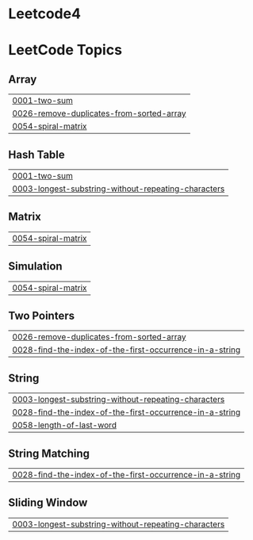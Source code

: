 # Leetcode4
<!---LeetCode Topics Start-->
# LeetCode Topics
## Array
|  |
| ------- |
| [0001-two-sum](https://github.com/Shubhamjadhav86/Leetcode4/tree/master/0001-two-sum) |
| [0026-remove-duplicates-from-sorted-array](https://github.com/Shubhamjadhav86/Leetcode4/tree/master/0026-remove-duplicates-from-sorted-array) |
| [0054-spiral-matrix](https://github.com/Shubhamjadhav86/Leetcode4/tree/master/0054-spiral-matrix) |
## Hash Table
|  |
| ------- |
| [0001-two-sum](https://github.com/Shubhamjadhav86/Leetcode4/tree/master/0001-two-sum) |
| [0003-longest-substring-without-repeating-characters](https://github.com/Shubhamjadhav86/Leetcode4/tree/master/0003-longest-substring-without-repeating-characters) |
## Matrix
|  |
| ------- |
| [0054-spiral-matrix](https://github.com/Shubhamjadhav86/Leetcode4/tree/master/0054-spiral-matrix) |
## Simulation
|  |
| ------- |
| [0054-spiral-matrix](https://github.com/Shubhamjadhav86/Leetcode4/tree/master/0054-spiral-matrix) |
## Two Pointers
|  |
| ------- |
| [0026-remove-duplicates-from-sorted-array](https://github.com/Shubhamjadhav86/Leetcode4/tree/master/0026-remove-duplicates-from-sorted-array) |
| [0028-find-the-index-of-the-first-occurrence-in-a-string](https://github.com/Shubhamjadhav86/Leetcode4/tree/master/0028-find-the-index-of-the-first-occurrence-in-a-string) |
## String
|  |
| ------- |
| [0003-longest-substring-without-repeating-characters](https://github.com/Shubhamjadhav86/Leetcode4/tree/master/0003-longest-substring-without-repeating-characters) |
| [0028-find-the-index-of-the-first-occurrence-in-a-string](https://github.com/Shubhamjadhav86/Leetcode4/tree/master/0028-find-the-index-of-the-first-occurrence-in-a-string) |
| [0058-length-of-last-word](https://github.com/Shubhamjadhav86/Leetcode4/tree/master/0058-length-of-last-word) |
## String Matching
|  |
| ------- |
| [0028-find-the-index-of-the-first-occurrence-in-a-string](https://github.com/Shubhamjadhav86/Leetcode4/tree/master/0028-find-the-index-of-the-first-occurrence-in-a-string) |
## Sliding Window
|  |
| ------- |
| [0003-longest-substring-without-repeating-characters](https://github.com/Shubhamjadhav86/Leetcode4/tree/master/0003-longest-substring-without-repeating-characters) |
<!---LeetCode Topics End-->